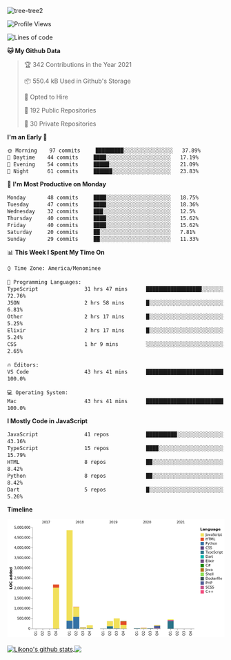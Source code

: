 ![tree-tree2](https://user-images.githubusercontent.com/15727947/99866266-688a6380-2b75-11eb-958b-273006b198d8.jpg)


<!--START_SECTION:waka-->
![Profile Views](http://img.shields.io/badge/Profile%20Views-5-blue)

![Lines of code](https://img.shields.io/badge/From%20Hello%20World%20I%27ve%20Written-10.3%20million%20lines%20of%20code-blue)

**🐱 My Github Data** 

> 🏆 342 Contributions in the Year 2021
 > 
> 📦 550.4 kB Used in Github's Storage 
 > 
> 💼 Opted to Hire
 > 
> 📜 192 Public Repositories 
 > 
> 🔑 30 Private Repositories  
 > 
**I'm an Early 🐤** 

```text
🌞 Morning    97 commits     █████████░░░░░░░░░░░░░░░░   37.89% 
🌆 Daytime    44 commits     ████░░░░░░░░░░░░░░░░░░░░░   17.19% 
🌃 Evening    54 commits     █████░░░░░░░░░░░░░░░░░░░░   21.09% 
🌙 Night      61 commits     ██████░░░░░░░░░░░░░░░░░░░   23.83%

```
📅 **I'm Most Productive on Monday** 

```text
Monday       48 commits     ████░░░░░░░░░░░░░░░░░░░░░   18.75% 
Tuesday      47 commits     ████░░░░░░░░░░░░░░░░░░░░░   18.36% 
Wednesday    32 commits     ███░░░░░░░░░░░░░░░░░░░░░░   12.5% 
Thursday     40 commits     ████░░░░░░░░░░░░░░░░░░░░░   15.62% 
Friday       40 commits     ████░░░░░░░░░░░░░░░░░░░░░   15.62% 
Saturday     20 commits     ██░░░░░░░░░░░░░░░░░░░░░░░   7.81% 
Sunday       29 commits     ██░░░░░░░░░░░░░░░░░░░░░░░   11.33%

```


📊 **This Week I Spent My Time On** 

```text
⌚︎ Time Zone: America/Menominee

💬 Programming Languages: 
TypeScript               31 hrs 47 mins      ██████████████████░░░░░░░   72.76% 
JSON                     2 hrs 58 mins       █░░░░░░░░░░░░░░░░░░░░░░░░   6.81% 
Other                    2 hrs 17 mins       █░░░░░░░░░░░░░░░░░░░░░░░░   5.25% 
Elixir                   2 hrs 17 mins       █░░░░░░░░░░░░░░░░░░░░░░░░   5.24% 
CSS                      1 hr 9 mins         ░░░░░░░░░░░░░░░░░░░░░░░░░   2.65%

🔥 Editors: 
VS Code                  43 hrs 41 mins      █████████████████████████   100.0%

💻 Operating System: 
Mac                      43 hrs 41 mins      █████████████████████████   100.0%

```

**I Mostly Code in JavaScript** 

```text
JavaScript               41 repos            ██████████░░░░░░░░░░░░░░░   43.16% 
TypeScript               15 repos            ████░░░░░░░░░░░░░░░░░░░░░   15.79% 
HTML                     8 repos             ██░░░░░░░░░░░░░░░░░░░░░░░   8.42% 
Python                   8 repos             ██░░░░░░░░░░░░░░░░░░░░░░░   8.42% 
Dart                     5 repos             █░░░░░░░░░░░░░░░░░░░░░░░░   5.26%

```


**Timeline**

![Chart not found](https://raw.githubusercontent.com/ianlikono/ianlikono/main/charts/bar_graph.png) 


<!--END_SECTION:waka-->


<a href="https://github.com/ianlikono">
  <img align="center" src="https://github-readme-stats.anuraghazra1.vercel.app/api?username=ianlikono&show_icons=true&include_all_commits=true&theme=material-palenight" alt="Likono's github stats" />
</a>
<a href="https://github.com/ianlikono">
  <img align="center" src="https://github-readme-stats.anuraghazra1.vercel.app/api/top-langs/?username=ianlikono&layout=compact&theme=material-palenight" />
</a>

